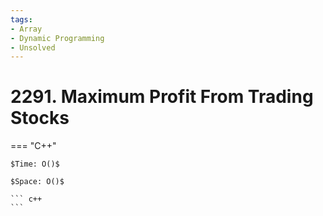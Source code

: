 ```yaml
---
tags:
- Array
- Dynamic Programming
- Unsolved
---
```



# 2291. Maximum Profit From Trading Stocks

=== "C++"

    $Time: O()$

    $Space: O()$

    ``` c++
    ```